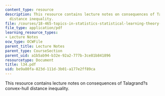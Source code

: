 ```yaml
---
content_type: resource
description: This resource contains lecture notes on consequences of Talagrand?s convex-hull
  distance inequality.
file: /courses/18-465-topics-in-statistics-statistical-learning-theory-spring-2007/be9a80fa823d111d3b01a177e2ff89ca_l34.pdf
file_type: application/pdf
learning_resource_types:
- Lecture Notes
ocw_type: OCWFile
parent_title: Lecture Notes
parent_type: CourseSection
parent_uid: a1b5ab94-b32e-92a2-777b-3ce81b841896
resourcetype: Document
title: l34.pdf
uid: be9a80fa-823d-111d-3b01-a177e2ff89ca
---
```

This resource contains lecture notes on consequences of Talagrand?s convex-hull distance inequality.

